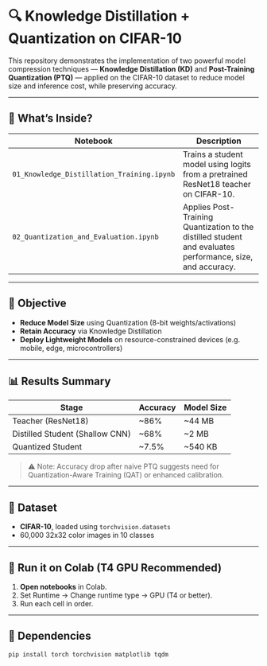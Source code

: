 # 🔍 Knowledge Distillation + Quantization on CIFAR-10

This repository demonstrates the implementation of two powerful model compression techniques — **Knowledge Distillation (KD)** and **Post-Training Quantization (PTQ)** — applied on the CIFAR-10 dataset to reduce model size and inference cost, while preserving accuracy.

---

## 🧠 What’s Inside?

| Notebook | Description |
|----------|-------------|
| `01_Knowledge_Distillation_Training.ipynb` | Trains a student model using logits from a pretrained ResNet18 teacher on CIFAR-10. |
| `02_Quantization_and_Evaluation.ipynb` | Applies Post-Training Quantization to the distilled student and evaluates performance, size, and accuracy. |

---

## 🎯 Objective

- **Reduce Model Size** using Quantization (8-bit weights/activations)
- **Retain Accuracy** via Knowledge Distillation
- **Deploy Lightweight Models** on resource-constrained devices (e.g. mobile, edge, microcontrollers)

---

## 📊 Results Summary

| Stage                         | Accuracy | Model Size |
|------------------------------|----------|------------|
| Teacher (ResNet18)           | ~86%     | ~44 MB     |
| Distilled Student (Shallow CNN) | ~68%     | ~2 MB      |
| Quantized Student             | ~7.5%    | ~540 KB    |

> ⚠️ Note: Accuracy drop after naive PTQ suggests need for Quantization-Aware Training (QAT) or enhanced calibration.

---

## 📁 Dataset

- **CIFAR-10**, loaded using `torchvision.datasets`
- 60,000 32x32 color images in 10 classes

---

## 🚀 Run it on Colab (T4 GPU Recommended)

1. **Open notebooks** in Colab.
2. Set Runtime → Change runtime type → GPU (T4 or better).
3. Run each cell in order.

---

## 🧩 Dependencies

```bash
pip install torch torchvision matplotlib tqdm
